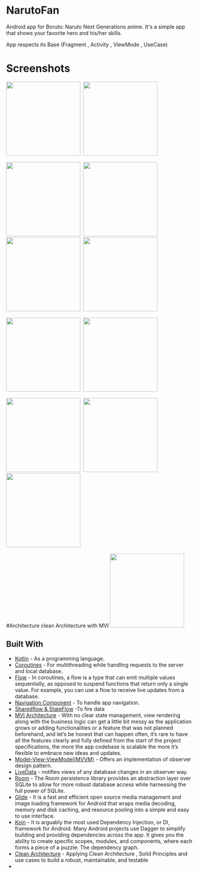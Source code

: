 # NarutoFan 
 Android app for Boruto: Naruto Next Generations anime. It's a simple app that shows your favorite hero and his/her skills.

App respects its Base (Fragment , Activity , ViewMode , UseCase)

# Screenshots
 
<img src="https://user-images.githubusercontent.com/62269304/219944612-807563fd-d3eb-4d59-afd2-784edf275e5d.jpg" width="200">&nbsp; 
<img src="https://user-images.githubusercontent.com/62269304/219944621-fd17dfd1-0ef5-433e-a8cb-a7410798f252.jpg" width="200">&nbsp; 

<img src="https://user-images.githubusercontent.com/62269304/219944625-9f4acbe7-71d0-40ea-b664-1b07de24fae5.jpg" width="200">&nbsp; 
<img src="https://user-images.githubusercontent.com/62269304/219944626-d94b0f06-f4a9-44b6-a03f-3cebd200bef9.jpg" width="200">&nbsp; 
<img src="https://user-images.githubusercontent.com/62269304/219944627-9081e4dc-9ae0-4e64-8543-a50d9c26ab71.jpg" width="200">&nbsp; 
<img src="https://user-images.githubusercontent.com/62269304/219944629-785f1ae9-d730-42f4-bf8a-12bca70ae404.jpg" width="200">&nbsp; 

<img src="https://user-images.githubusercontent.com/62269304/219944632-3d59d50a-8a86-4ed5-8ed9-62207f1195c6.jpg" width="200">&nbsp; 
<img src="https://user-images.githubusercontent.com/62269304/219944633-ab1eabed-73a3-440e-a6e4-bb4e0022f723.jpg" width="200">&nbsp; 


<img src="https://user-images.githubusercontent.com/62269304/219944640-be75ec0c-a64d-4982-ac96-ca8869efb7cd.jpg" width="200">&nbsp; 
<img src="https://user-images.githubusercontent.com/62269304/219944643-44c593b2-a99c-4a00-82c1-208c719498df.jpg" width="200">&nbsp; 
<img src="https://user-images.githubusercontent.com/62269304/219944647-d549ec37-1b76-4f6f-9d49-5b80294a175a.jpg" width="200">&nbsp; 


#Architecture
clean Architecture with MVI
<img src="https://user-images.githubusercontent.com/62269304/219953027-99181bcb-3520-4c21-9408-5ad0b3c71731.png" width="200">&nbsp; 

## Built With

* [Kotlin](https://kotlinlang.org) - As a programming language.
* [Coroutines](https://developer.android.com/kotlin/coroutines) - For multithreading while handling requests to the server and local database.
* [Flow](https://developer.android.com/kotlin/flow) - In coroutines, a flow is a type that can emit multiple values sequentially, as opposed to suspend functions that return only a single value. For example, you can use a flow to receive live updates from a database.
* [Navigation Component](https://developer.android.com/guide/navigation/navigation-getting-started) - To handle app navigation.
* [Sharedflow & StateFlow](https://developer.android.com/kotlin/flow/stateflow-and-sharedflow) -To fire data
* [MVI Architecture](https://medium.com/swlh/mvi-architecture-with-android-fcde123e3c4a) - With no clear state management, view rendering along with the business logic can get a little bit messy as the application grows or adding functionalities or a feature that was not planned beforehand, and let’s be honest that can happen often, it’s rare to have all the features clearly and fully defined from the start of the project specifications, the more the app codebase is scalable the more it’s flexible to embrace new ideas and updates.
* [Model-View-ViewModel(MVVM)](https://developer.android.com/topic/architecture) - Offers an implementation of observer design pattern.
* [LiveData](https://developer.android.com/topic/libraries/architecture/livedata) - notifies views of any database changes in an observer way.
* [Room](https://developer.android.com/jetpack/androidx/releases/room) - The Room persistence library provides an abstraction layer over SQLite to allow for more robust database access while harnessing the full power of SQLite.
* [Glide](https://github.com/bumptech/glide) - It is a fast and efficient open source media management and image loading framework for Android that wraps media decoding, memory and disk caching, and resource pooling into a simple and easy to use interface.
* [Koin](https://insert-koin.io/docs/quickstart/android/) - It is arguably the most used Dependency Injection, or DI, framework for Android. Many Android projects use Dagger to simplify building and providing dependencies across the app. It gives you the ability to create specific scopes, modules, and components, where each forms a piece of a puzzle: The dependency graph.
* [Clean Architecture](https://www.raywenderlich.com/3595916-clean-architecture-tutorial-for-android-getting-started) - Applying Clean Architecture , Solid Principles and use cases  to build a robust, maintainable, and testable
*
